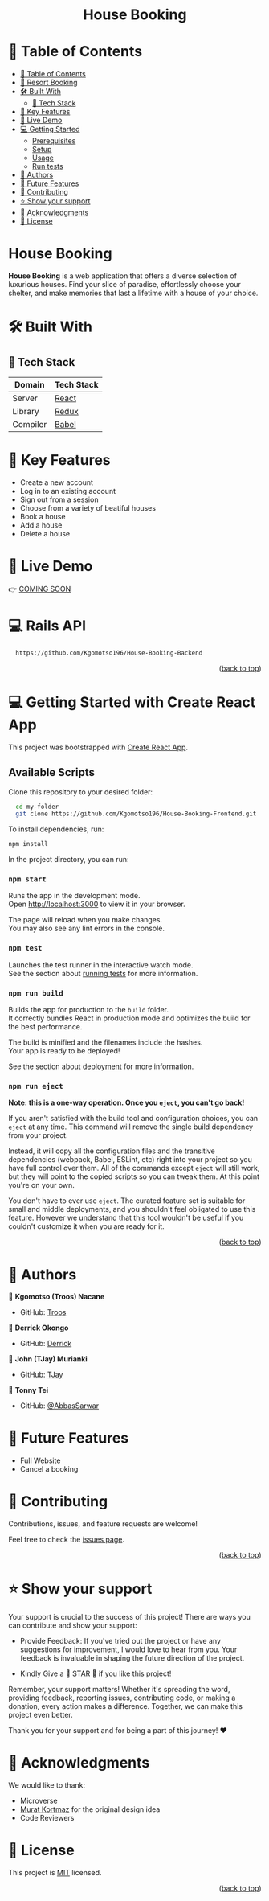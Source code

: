 <a name="readme-top"></a>

<div align="center">
  <h1><b> House Booking</b></h1>
</div>

# 📗 Table of Contents

- [📗 Table of Contents](#-table-of-contents)
- [💸 Resort Booking ](#-resort-booking-)
- [🛠 Built With ](#-built-with-)
  - [📌 Tech Stack ](#-tech-stack-)
- [🎲 Key Features ](#-key-features-)
- [🚀 Live Demo](#-live-demo-)
- [💻 Getting Started ](#-getting-started-)
  - [Prerequisites](#prerequisites)
  - [Setup](#setup)
  - [Usage](#usage)
  - [Run tests](#run-tests)
- [👥 Authors ](#-authors-)
- [🔭 Future Features ](#-future-features-)
- [🤝 Contributing ](#-contributing-)
- [⭐️ Show your support ](#️-show-your-support-)
- [🙏 Acknowledgments ](#-acknowledgments-)
- [📝 License ](#-license-)

# House Booking <a name="about-project"></a>

**House Booking** is a web application that offers a diverse selection of luxurious houses. Find your slice of paradise, effortlessly choose your shelter, and make memories that last a lifetime with a house of your choice.


# 🛠 Built With <a name="built-with"></a>

## 📌 Tech Stack <a name="tech-stack"></a>

| Domain | Tech Stack |
|--------|--------|
| Server | <a href="https://github.com/facebook/create-react-app">React</a> |
| Library | <a href="https://redux.js.org/">Redux</a> |
| Compiler | <a href="https://babeljs.io/docs/">Babel</a> |

# 🎲 Key Features <a name="key-features"></a>

- Create a new account
- Log in to an existing account
- Sign out from a session
- Choose from a variety of beatiful houses
- Book a house
- Add a house
- Delete a house

# 🚀 Live Demo <a name="live-demo"></a>

👉 [COMING SOON](https://....)

# 💻 Rails API <a name="rails-api"></a>

```sh
  https://github.com/Kgomotso196/House-Booking-Backend
```

<p align="right">(<a href="#readme-top">back to top</a>)</p>

# 💻 Getting Started with Create React App <a name="getting-started"></a>

This project was bootstrapped with [Create React App](https://github.com/facebook/create-react-app).

## Available Scripts

Clone this repository to your desired folder:

```sh
  cd my-folder
  git clone https://github.com/Kgomotso196/House-Booking-Frontend.git
```

To install dependencies, run:

```sh
npm install
```

In the project directory, you can run:

### `npm start`

Runs the app in the development mode.\
Open [http://localhost:3000](http://localhost:3000) to view it in your browser.

The page will reload when you make changes.\
You may also see any lint errors in the console.

### `npm test`

Launches the test runner in the interactive watch mode.\
See the section about [running tests](https://facebook.github.io/create-react-app/docs/running-tests) for more information.

### `npm run build`

Builds the app for production to the `build` folder.\
It correctly bundles React in production mode and optimizes the build for the best performance.

The build is minified and the filenames include the hashes.\
Your app is ready to be deployed!

See the section about [deployment](https://facebook.github.io/create-react-app/docs/deployment) for more information.

### `npm run eject`

**Note: this is a one-way operation. Once you `eject`, you can't go back!**

If you aren't satisfied with the build tool and configuration choices, you can `eject` at any time. This command will remove the single build dependency from your project.

Instead, it will copy all the configuration files and the transitive dependencies (webpack, Babel, ESLint, etc) right into your project so you have full control over them. All of the commands except `eject` will still work, but they will point to the copied scripts so you can tweak them. At this point you're on your own.

You don't have to ever use `eject`. The curated feature set is suitable for small and middle deployments, and you shouldn't feel obligated to use this feature. However we understand that this tool wouldn't be useful if you couldn't customize it when you are ready for it.


<p align="right">(<a href="#readme-top">back to top</a>)</p>

# 👥 Authors <a name="authors"></a>

🤑 **Kgomotso (Troos) Nacane**

- GitHub: [Troos](https://github.com/Kgomotso196)

🤑 **Derrick Okongo**

- GitHub: [Derrick](https://github.com/derrick1451)

🤑 **John (TJay) Murianki**

- GitHub: [TJay](https://github.com/tjay1760 )

🤑 **Tonny Tei**

- GitHub: [@AbbasSarwar](https://github.com/tonnytech)

# 🔭 Future Features <a name="future-features"></a>

  - Full Website
  - Cancel a booking

# 🤝 Contributing <a name="contributing"></a>

Contributions, issues, and feature requests are welcome!

Feel free to check the [issues page](https://github.com/Kgomotso196/House-Booking-Frontend/issues).

<p align="right">(<a href="#readme-top">back to top</a>)</p>

# ⭐️ Show your support <a name="support"></a>

Your support is crucial to the success of this project! There are ways you can contribute and show your support:

- Provide Feedback: If you've tried out the project or have any suggestions for improvement, I would love to hear from you. Your feedback is invaluable in shaping the future direction of the project.

- Kindly Give a 🌟 STAR 🌟 if you like this project!

Remember, your support matters! Whether it's spreading the word, providing feedback, reporting issues, contributing code, or making a donation, every action makes a difference. Together, we can make this project even better.

Thank you for your support and for being a part of this journey! ❤️

# 🙏 Acknowledgments <a name="acknowledgements"></a>

We would like to thank:
- Microverse
- [Murat Kortmaz](https://www.behance.net/gallery/26425031/Vespa-Responsive-Redesign) for the original design idea
- Code Reviewers

# 📝 License <a name="license"></a>

This project is [MIT](./MIT.md) licensed.

<p align="right">(<a href="#readme-top">back to top</a>)</p>

